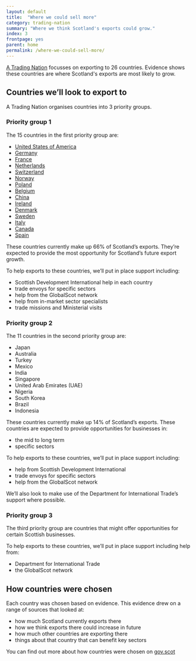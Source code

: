 ```yaml
---
layout: default
title:  "Where we could sell more"
category: trading-nation
summary: "Where we think Scotland's exports could grow."
index: 3
frontpage: yes
parent: home
permalink: /where-we-could-sell-more/
---
```


<p class="leader">
<a href="https://www.gov.scot/publications/scotland-a-trading-nation/">A Trading Nation</a> focusses on exporting to 26 countries. Evidence shows these countries are where Scotland's exports are most likely to grow.
</p>

## Countries we’ll look to export to

A Trading Nation organises countries into 3 priority groups.

### Priority group 1
The 15 countries in the first priority group are:

* [United States of America](/country-profiles/usa/)
* [Germany](/country-profiles/germany/)
* [France](/country-profiles/france/)
* [Netherlands](/country-profiles/netherlands/)
* [Switzerland](/country-profiles/switzerland/)
* [Norway](/country-profiles/norway/)
* [Poland](/country-profiles/poland/)
* [Belgium](/country-profiles/belgium/)
* [China](/country-profiles/china/)
* [Ireland](/country-profiles/ireland/)
* [Denmark](/country-profiles/denmark/)
* [Sweden](/country-profiles/sweden/)
* [Italy](/country-profiles/italy/)
* [Canada](/country-profiles/canada/)
* [Spain](/country-profiles/spain/)


These countries currently make up 66% of Scotland’s exports. They’re expected to provide the most opportunity for Scotland’s future export growth.

To help exports to these countries, we’ll put in place support including:

* Scottish Development International help in each country
* trade envoys for specific sectors
* help from the GlobalScot network
* help from in-market sector specialists
* trade missions and Ministerial visits


### Priority group 2
The 11 countries in the second priority group are:

* Japan
* Australia
* Turkey
* Mexico
* India
* Singapore
* United Arab Emirates (UAE)
* Nigeria
* South Korea
* Brazil
* Indonesia

These countries currently make up 14% of Scotland’s exports. These countries are expected to provide opportunities for businesses in:

* the mid to long term
* specific sectors

To help exports to these countries, we’ll put in place support including:

* help from Scottish Development International
* trade envoys for specific sectors
* help from the GlobalScot network

We’ll also look to make use of the Department for International Trade’s support where possible.

### Priority group 3

The third priority group are countries that might offer opportunities for certain Scottish businesses.

To help exports to these countries, we’ll put in place support including help from:

* Department for International Trade
* the GlobalScot network

## How countries were chosen

Each country was chosen based on evidence. This evidence drew on a range of sources that looked at:

* how much Scotland currently exports there
* how we think exports there could increase in future
* how much other countries are exporting there
* things about that country that can benefit key sectors

You can find out more about how countries were chosen on [gov.scot](https://www.gov.scot/publications/scotland-a-trading-nation/)

